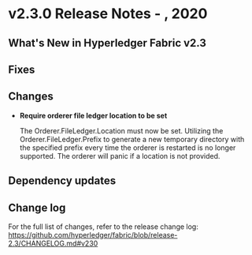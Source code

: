 v2.3.0 Release Notes - <Month> <Day>, 2020
====================================

What's New in Hyperledger Fabric v2.3
-------------------------------------


Fixes
-----


Changes
-------

- **Require orderer file ledger location to be set**

  The Orderer.FileLedger.Location must now be set. Utilizing the 
  Orderer.FileLedger.Prefix to generate a new temporary directory 
  with the specified prefix every time the orderer is restarted
  is no longer supported. The orderer will panic if a location is 
  not provided.


Dependency updates
------------------

Change log
----------
For the full list of changes, refer to the release change log:
https://github.com/hyperledger/fabric/blob/release-2.3/CHANGELOG.md#v230
